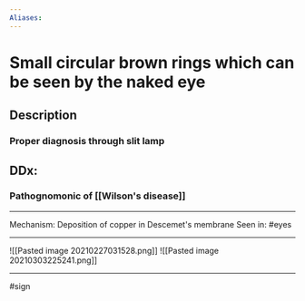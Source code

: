 ```yaml
---
Aliases:
---
```

# Small circular brown rings which can be seen by the naked eye
## Description
### Proper diagnosis through slit lamp
## DDx:
### Pathognomonic of [[Wilson's disease]]

---
Mechanism: Deposition of copper in Descemet's membrane 
Seen in: #eyes 

---
![[Pasted image 20210227031528.png]]
![[Pasted image 20210303225241.png]]

---
#sign 
